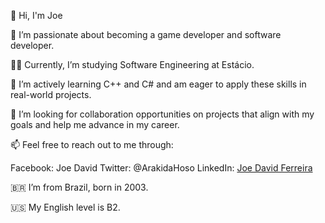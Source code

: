 👋 Hi, I'm Joe

👀 I’m passionate about becoming a game developer and software developer.

👨‍🎓 Currently, I’m studying Software Engineering at Estácio.

🌱 I’m actively learning C++ and C# and am eager to apply these skills in real-world projects.

💞️ I’m looking for collaboration opportunities on projects that align with my goals and help me advance in my career.

📫 Feel free to reach out to me through:

Facebook: Joe David
Twitter: @ArakidaHoso
LinkedIn: [Joe David Ferreira](https://www.linkedin.com/in/joe-david-ferreira-296854220/)

🇧🇷 I’m from Brazil, born in 2003.

🇺🇸 My English level is B2.

